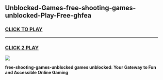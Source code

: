 
## Unblocked-Games-free-shooting-games-unblocked-Play-Free-ghfea
<h3>
<a href="https://premium76.site?title=free-shooting-games-unblocked&ref=20A">CLICK TO PLAY</a></h3>
<hr>

<h3>
<a href="https://premium76.site?title=free-shooting-games-unblocked&ref=20A">CLICK 2 PLAY</a>
  
</h3>

<a href="https://premium76.site?title=free-shooting-games-unblocked&ref=20A"><img src="https://clearcache.store/games.png"></a>


**free-shooting-games-unblocked games unblocked: Your Gateway to Fun and Accessible Online Gaming**
